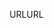 <span data-ttu-id="7397b-101">URL</span><span class="sxs-lookup"><span data-stu-id="7397b-101">URL</span></span>
